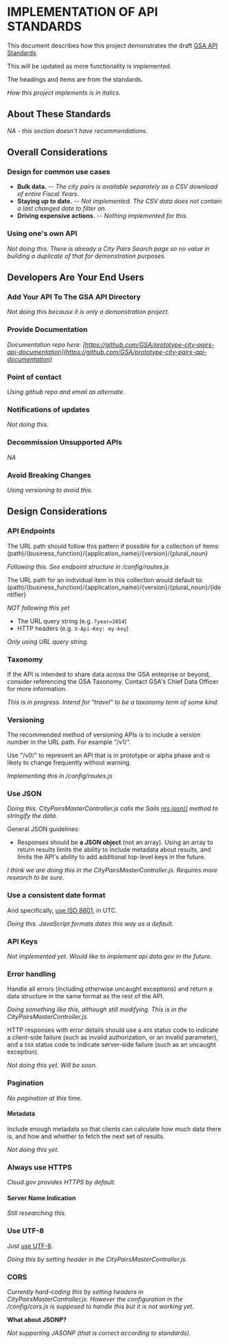 # IMPLEMENTATION OF API STANDARDS
This document describes how this project demonstrates the draft [GSA API Standards](https://github.com/GSA/api-standards/tree/converting-gsa-standards).

This will be updated as more functionality is implemented.

The headings and items are from the standards. 

_How this project implements is in italics._



## About These Standards

_NA - this section doesn't have recommendations._

## Overall Considerations

### Design for common use cases

* **Bulk data.** -- _The city pairs is available separately as a CSV download of entire Fiscal Years._
* **Staying up to date.** -- _Not implemented. The CSV data does not contain a last changed date to filter on._
* **Driving expensive actions.** -- _Nothing implemented for this._


### Using one's own API

_Not doing this. There is already a City Pairs Search page so no value in building a duplicate of that for demonstration purposes._


## Developers Are Your End Users

### Add Your API To The GSA API Directory
_Not doing this because it is only a demonstration project._

### Provide Documentation
_Documentation repo here: [https://github.com/GSA/prototype-city-pairs-api-documentation](https://github.com/GSA/prototype-city-pairs-api-documentation)_



### Point of contact

_Using github repo and email as alternate._


### Notifications of updates

_Not doing this._

### Decommission Unsupported APIs

_NA_

### Avoid Breaking Changes

_Using versioning to avoid this._

## Design Considerations

### API Endpoints

The URL path should follow this pattern if possible for a collection of items:
(path)/{business_function}/{application_name}/{version}/{plural_noun}

_Following this. See endpoint structure in /config/routes.js_

The URL path for an individual item in this collection would default to:
(path)/{business_function}/{application_name}/{version}/{plural_noun}/{identifier}

_NOT following this yet_

* The URL query string (e.g. `?year=2014`)
* HTTP headers (e.g. `X-Api-Key: my-key`)

_Only using URL query string._

### Taxonomy 
If the API is intended to share data across the GSA enteprise or beyond, consider referencing the GSA Taxonomy. Contact GSA's Chief Data Officer for more information.

_This is in progress. Intend for "travel" to be a taxonomy term of some kind._

### Versioning
The recommended method of versioning APIs is to include a version number in the URL path. For example "/v1/". 

Use "/v0/" to represent an API that is in prototype or alpha phase and is likely to change frequently without warning.

_Implementing this in /config/routes.js_

### Use JSON

_Doing this. CityPairsMasterController.js calls the Sails [res.json()](http://sailsjs.com/documentation/reference/response-res/res-json) method to stringify the data._

General JSON guidelines:

* Responses should be **a JSON object** (not an array). Using an array to return results limits the ability to include metadata about results, and limits the API's ability to add additional top-level keys in the future.

_I think we are doing this in the CityPairsMasterController.js. Requires more research to be sure._


### Use a consistent date format

And specifically, [use ISO 8601](https://xkcd.com/1179/), in UTC.

_Doing this. JavaScript formats dates this way as a default._


### API Keys

_Not implemented yet. Would like to implement api.data.gov in the future._


### Error handling

Handle all errors (including otherwise uncaught exceptions) and return a data structure in the same format as the rest of the API.

_Doing something like this, although still modifying. This is in the CityPairsMasterController.js._

HTTP responses with error details should use a `4XX` status code to indicate a client-side failure (such as invalid authorization, or an invalid parameter), and a `5XX` status code to indicate server-side failure (such as an uncaught exception).

_Not doing this yet. Will be soon._

### Pagination

_No pagination at this time._

#### Metadata

Include enough metadata so that clients can calculate how much data there is, and how and whether to fetch the next set of results.

_Not doing this yet._



### Always use HTTPS

_Cloud.gov provides HTTPS by default._

#### Server Name Indication

_Still researching this._


### Use UTF-8

Just [use UTF-8](http://utf8everywhere.org).

_Doing this by setting header in the CityPairsMasterController.js._

### CORS

_Currently hard-coding this by setting headers in CityPairsMasterController.js. However the configuration in the /config/cors.js is supposed to handle this but it is not working yet._


**What about JSONP?**

_Not supporting JASONP (that is correct according to standards)._
